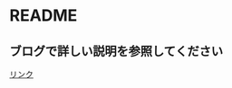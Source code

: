 # README

## ブログで詳しい説明を参照してください
[リンク](https://programming-shop.hatenablog.com/entry/2018/07/08/163620)
